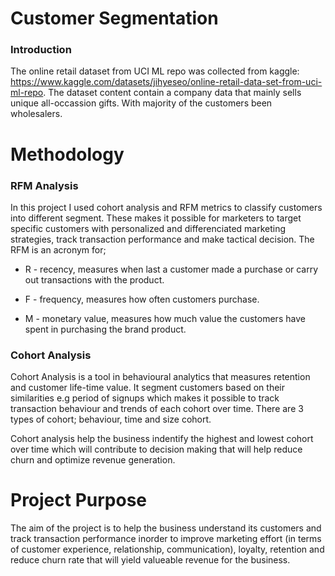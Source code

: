 # Customer Segmentation
### Introduction
The online retail dataset from UCI ML repo was collected from kaggle: https://www.kaggle.com/datasets/jihyeseo/online-retail-data-set-from-uci-ml-repo. The dataset content contain a company data that mainly sells unique all-occassion gifts. With majority of the customers been wholesalers.

# Methodology

### RFM Analysis
In this project I used cohort analysis and RFM metrics to classify customers into different segment. These makes it possible for marketers to target specific customers with personalized and differenciated marketing strategies, track transaction performance and make tactical decision. The RFM is an acronym for;

* R - recency, measures when last a customer made a purchase or carry out transactions with the product.

* F - frequency, measures how often customers purchase.

* M - monetary value, measures how much value the customers have spent in purchasing the brand product.

### Cohort Analysis
Cohort Analysis is a tool in behavioural analytics that measures retention and customer life-time value. It segment customers based on their similarities e.g period of signups which makes it possible to track transaction behaviour and trends of each cohort over time. There are 3 types of cohort; behaviour, time and size cohort.

Cohort analysis help the business indentify the highest and lowest cohort over time which will contribute to decision making that will help reduce churn and optimize revenue generation.

# Project Purpose
The aim of the project is to help the business understand its customers and track transaction performance inorder to improve marketing effort (in terms of customer experience, relationship, communication), loyalty, retention and reduce churn rate that will yield valueable revenue for the business.

